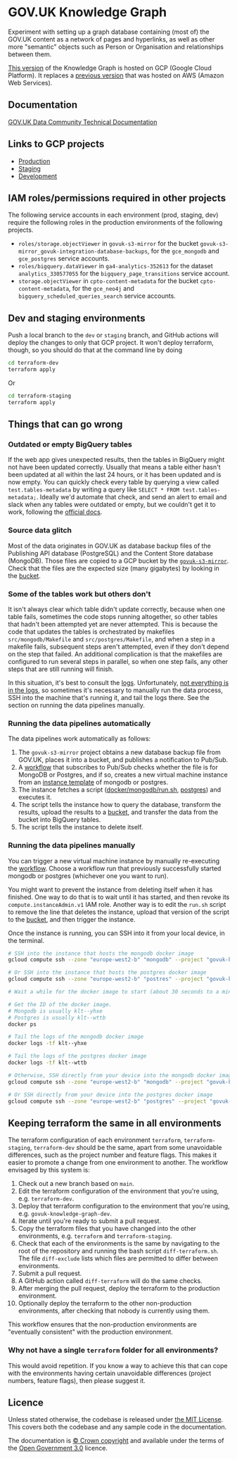 # GOV.UK Knowledge Graph

Experiment with setting up a graph database containing (most of) the GOV.UK
content as a network of pages and hyperlinks, as well as other more "semantic"
objects such as Person or Organisation and relationships between them.

[This
version](https://console.cloud.google.com/welcome?project=govuk-knowledge-graph)
of the Knowledge Graph is hosted on GCP (Google Cloud Platform). It replaces a
[previous version](https://github.com/alphagov/govuk-knowledge-graph) that was
hosted on AWS (Amazon Web Services).

## Documentation

[GOV.UK Data Community Technical Documentation](https://gds-data-docs-bkbishsofa-nw.a.run.app/engineering/knowledge-graph-pipeline-v2/#advantages-of-the-new-pipeline)

## Links to GCP projects

* [Production](https://console.cloud.google.com/welcome?project=govuk-knowledge-graph)
* [Staging](https://console.cloud.google.com/welcome?project=govuk-knowledge-graph-staging)
* [Development](https://console.cloud.google.com/welcome?project=govuk-knowledge-graph-dev)

## IAM roles/permissions required in other projects

The following service accounts in each environment (prod, staging, dev) require
the following roles in the production environments of the following projects.

- `roles/storage.objectViewer` in `govuk-s3-mirror` for the bucket
  `govuk-s3-mirror_govuk-integration-database-backups`, for the `gce_mongodb`
  and `gce_postgres` service accounts.
- `roles/bigquery.dataViewer` in `ga4-analytics-352613` for the dataset
  `analytics_330577055` for the `bigquery_page_transitions` service account.
- `storage.objectViewer` in `cpto-content-metadata` for the bucket
  `cpto-content-metadata`, for the `gce_neo4j` and
  `bigquery_scheduled_queries_search` service accounts.

## Dev and staging environments

Push a local branch to the `dev` or `staging` branch, and GitHub actions will
deploy the changes to only that GCP project.  It won't deploy terraform, though,
so you should do that at the command line by doing

```sh
cd terraform-dev
terraform apply
```

Or

```sh
cd terraform-staging
terraform apply
```

## Things that can go wrong

### Outdated or empty BigQuery tables

If the web app gives unexpected results, then the tables in BigQuery might not
have been updated correctly.  Usually that means a table either hasn't been
updated at all within the last 24 hours, or it has been updated and is now
empty.  You can quickly check every table by querying a view called
`test.tables-metadata` by writing a query like `SELECT * FROM
test.tables-metadata;`.  Ideally we'd automate that check, and send an alert to
email and slack when any tables were outdated or empty, but we couldn't get it
to work, following the [official
docs](https://cloud.google.com/logging/docs/alerting/log-based-alerts).

### Source data glitch

Most of the data originates in GOV.UK as database backup files of the Publishing
API database (PostgreSQL) and the Content Store database (MongoDB).  Those files
are copied to a GCP bucket by the
[`govuk-s3-mirror`](https://github.com/alphagov/govuk-s3-mirror).  Check that
the files are the expected size (many gigabytes) by looking in the
[bucket](https://console.cloud.google.com/storage/browser/govuk-s3-mirror_govuk-integration-database-backups?project=govuk-s3-mirror).

### Some of the tables work but others don't

It isn't always clear which table didn't update correctly, because when
one table fails, sometimes the code stops running altogether, so other tables
that hadn't been attempted yet are never attempted.  This is because the code
that updates the tables is orchestrated by makefiles `src/mongodb/Makefile` and
`src/postgres/Makefile`, and when a step in a makefile fails, subsequent steps
aren't attempted, even if they don't depend on the step that failed.  An
additional complication is that the makefiles are configured to run several
steps in parallel, so when one step fails, any other steps that are still
running will finish.

In this situation, it's best to consult the
[logs](https://console.cloud.google.com/logs/query?project=govuk-knowledge-graph).
Unfortunately, [not everything is in the
logs](https://github.com/alphagov/govuk-knowledge-graph-gcp/issues/263), so
sometimes it's necessary to manually run the data process, SSH into the machine
that's running it, and tail the logs there.  See the section on running the data
pipelines manually.

### Running the data pipelines automatically

The data pipelines work automatically as follows:

1. The `govuk-s3-mirror` project obtains a new database backup file from GOV.UK,
   places it into a bucket, and publishes a notification to Pub/Sub.
2. A
   [workflow](https://console.cloud.google.com/workflows/workflow/europe-west2/govuk-integration-database-backups/executions?project=govuk-knowledge-graph)
   that subscribes to Pub/Sub checks whether the file is for MongoDB or
   Postgres, and if so, creates a new virtual machine instance from an [instance
   template](https://console.cloud.google.com/compute/instanceTemplates/list?project=govuk-knowledge-graph-staging)
   of mongodb or postgres.
3. The instance fetches a script
   ([docker/mongodb/run.sh](https://console.cloud.google.com/storage/browser/_details/govuk-knowledge-graph-dev-repository/docker/mongodb/run.sh),
   [postgres](https://console.cloud.google.com/storage/browser/_details/govuk-knowledge-graph-dev-repository/docker/postgres/run.sh)) and executes it.
4. The script tells the instance how to query the database, transform the results,
   upload the results to a
   [bucket](https://console.cloud.google.com/storage/browser/govuk-knowledge-graph-data-processed),
   and transfer the data from the bucket into BigQuery tables.
5. The script tells the instance to delete itself.

### Running the data pipelines manually

You can trigger a new virtual machine instance by manually re-executing the
[workflow](https://console.cloud.google.com/workflows/workflow/europe-west2/govuk-integration-database-backups/executions?project=govuk-knowledge-graph).
Choose a workflow run that previously successfully started mongodb or postgres
(whichever one you want to run).

You might want to prevent the instance from deleting itself when it has
finished.  One way to do that is to wait until it has started, and then revoke
its `compute.instanceAdmin.v1` IAM role.  Another way is to edit the `run.sh`
script to remove the line that deletes the instance, upload that version of the
script to the
[bucket](https://console.cloud.google.com/storage/browser/govuk-knowledge-graph-repository), and then trigger the instance.

Once the instance is running, you can SSH into it from your local device, in the
terminal.

```sh
# SSH into the instance that hosts the mongodb docker image
gcloud compute ssh --zone "europe-west2-b" "mongodb" --project "govuk-knowledge-graph"

# Or SSH into the instance that hosts the postgres docker image
gcloud compute ssh --zone "europe-west2-b" "postres" --project "govuk-knowledge-graph"

# Wait a while for the docker image to start (about 30 seconds to a minute)

# Get the ID of the docker image.
# Mongodb is usually klt--yhxe
# Postgres is usually klt--wttb
docker ps

# Tail the logs of the mongodb docker image
docker logs -tf klt--yhxe

# Tail the logs of the postgres docker image
docker logs -tf klt--wttb

# Otherwise, SSH directly from your device into the mongodb docker image
gcloud compute ssh --zone "europe-west2-b" "mongodb" --project "govuk-knowledge-graph" -- container "klt--yhxe"

# Or SSH directly from your device into the postgres docker image
gcloud compute ssh --zone "europe-west2-b" "postgres" --project "govuk-knowledge-graph" -- container "klt--wttb"
```

## Keeping terraform the same in all environments

The terraform configuration of each environment `terraform`,
`terraform-staging`, `terraform-dev` should be the same, apart from some
unavoidable differences, such as the project number and feature flags.  This
makes it easier to promote a change from one environment to another.  The
workflow envisaged by this system is:

1. Check out a new branch based on `main`.
1. Edit the terraform configuration of the environment that you're using, e.g.
   `terraform-dev`.
1. Deploy that terraform configuration to the environment that you're using,
   e.g. `govuk-knowledge-graph-dev`.
1. Iterate until you're ready to submit a pull request.
1. Copy the terraform files that you have changed into the other environments,
   e.g. `terraform` and `terraform-staging`.
1. Check that each of the environments is the same by navigating to the root of
   the repository and running the bash script `diff-terraform.sh`.
  The file `diff-exclude` lists which files are permitted to differ between
  environments.
1. Submit a pull request.
1. A GitHub action called `diff-terraform` will do the same checks.
1. After merging the pull request, deploy the terraform to the production
   environment.
1. Optionally deploy the terraform to the other non-production environments,
   after checking that nobody is currently using them.

This workflow ensures that the non-production environments are "eventually
consistent" with the production environment.

### Why not have a single `terraform` folder for all environments?

This would avoid repetition.  If you know a way to achieve this that can cope
with the environments having certain unavoidable differences (project numbers,
feature flags), then please suggest it.

## Licence

Unless stated otherwise, the codebase is released under [the MIT License][mit].
This covers both the codebase and any sample code in the documentation.

The documentation is [© Crown copyright][copyright] and available under the terms
of the [Open Government 3.0][ogl] licence.

[rvm]: https://www.ruby-lang.org/en/documentation/installation/#managers
[bundler]: http://bundler.io/
[mit]: LICENCE
[copyright]: http://www.nationalarchives.gov.uk/information-management/re-using-public-sector-information/uk-government-licensing-framework/crown-copyright/
[ogl]: http://www.nationalarchives.gov.uk/doc/open-government-licence/version/3/
